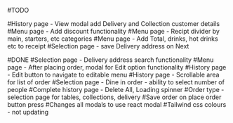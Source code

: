 #TODO

#History page - View modal add Delivery and Collection customer details
#Menu page - Add discount functionality
#Menu page - Recipt divider by main, starters, etc categories
#Menu page - Add Total, drinks, hot drinks etc to receipt
#Selection page - save Delivery address on Next

#DONE
#Selection page - Delivery address search functionality
#Menu page - After placing order, modal for Edit option functionality
#History page - Edit button to navigate to editable menu
#History page - Scrollable area for list of order
#Selection page - Dine in order - ability to select number of people
#Complete history page - Delete All, Loading spinner
#Order type - selection page for tables, collections, delivery
#Save order on place order button press
#Changes all modals to use react modal
#Tailwind css colours - not updating
